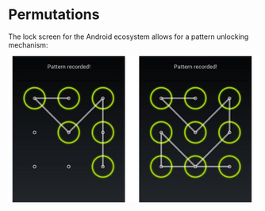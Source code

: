 # Permutations

The lock screen for the Android ecosystem allows for a pattern unlocking mechanism:

![android](images/android.jpg)
